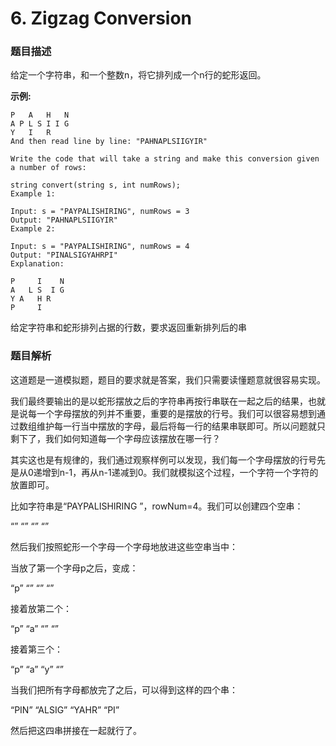 # 6. Zigzag Conversion

### 题目描述

给定一个字符串，和一个整数n，将它排列成一个n行的蛇形返回。

**示例:**

```
P   A   H   N
A P L S I I G
Y   I   R
And then read line by line: "PAHNAPLSIIGYIR"

Write the code that will take a string and make this conversion given a number of rows:

string convert(string s, int numRows);
Example 1:

Input: s = "PAYPALISHIRING", numRows = 3
Output: "PAHNAPLSIIGYIR"
Example 2:

Input: s = "PAYPALISHIRING", numRows = 4
Output: "PINALSIGYAHRPI"
Explanation:

P     I    N
A   L S  I G
Y A   H R
P     I
```

给定字符串和蛇形排列占据的行数，要求返回重新排列后的串

### 题目解析

这道题是一道模拟题，题目的要求就是答案，我们只需要读懂题意就很容易实现。

我们最终要输出的是以蛇形摆放之后的字符串再按行串联在一起之后的结果，也就是说每一个字母摆放的列并不重要，重要的是摆放的行号。我们可以很容易想到通过数组维护每一行当中摆放的字母，最后将每一行的结果串联即可。所以问题就只剩下了，我们如何知道每一个字母应该摆放在哪一行？

其实这也是有规律的，我们通过观察样例可以发现，我们每一个字母摆放的行号先是从0递增到n-1，再从n-1递减到0。我们就模拟这个过程，一个字符一个字符的放置即可。

比如字符串是“PAYPALISHIRING ”，rowNum=4。我们可以创建四个空串：

“”
“”
“”
“”

然后我们按照蛇形一个字母一个字母地放进这些空串当中：

当放了第一个字母p之后，变成：

“p”
“”
“”
“”

接着放第二个：

“p”
“a”
“”
“”

接着第三个：

“p”
“a”
“y”
“”

当我们把所有字母都放完了之后，可以得到这样的四个串：

“PIN”
“ALSIG”
“YAHR”
“PI”

然后把这四串拼接在一起就行了。